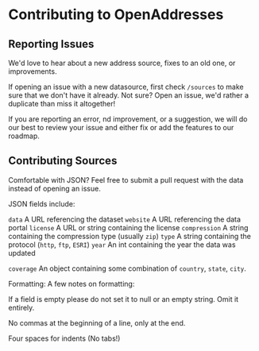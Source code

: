 # Contributing to OpenAddresses

## Reporting Issues

We'd love to hear about a new address source, fixes to an old one, or 
improvements. 

If opening an issue with a new datasource, first check `/sources` to 
make sure that we don't have it already. Not sure? Open an issue, we'd 
rather a duplicate than miss it altogether!

If you are reporting an error, nd improvement, or a suggestion, we will 
do our best to review your issue and either fix or add the features to 
our roadmap.

## Contributing Sources

Comfortable with JSON? Feel free to submit a pull request with the data 
instead of opening an issue. 

JSON fields include:

`data` A URL referencing the dataset
`website` A URL referencing the data portal
`license` A URL or string containing the license
`compression` A string containing the compression type (usually `zip`)
`type` A string containing the protocol (`http`, `ftp`, `ESRI`)
`year` An int containing the year the data was updated

`coverage` An object containing some combination of `country`, 
`state`, `city`.

Formatting:
A few notes on formatting:

If a field is empty please do not set it to null or an empty string. 
Omit it entirely.

No commas at the beginning of a line, only at the end.

Four spaces for indents (No tabs!)
